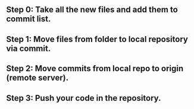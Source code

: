 ## Step 0: Take all the new files and add them to commit list.
## Step 1: Move files from folder to local repository via commit.
## Step 2: Move commits from local repo to origin (remote server).
## Step 3: Push your code in the repository.